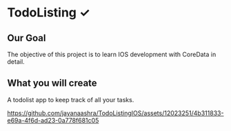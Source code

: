 
# TodoListing ✓

## Our Goal

The objective of this project is to learn IOS development with CoreData in detail.


## What you will create

A todolist app to keep track of all your tasks.





https://github.com/jayanaashra/TodoListingIOS/assets/12023251/4b311833-e69a-4f6d-ad23-0a778f681c05

